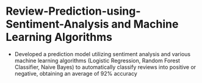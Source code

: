 # Review-Prediction-using-Sentiment-Analysis and Machine Learning Algorithms

- Developed a prediction model utilizing sentiment analysis and various machine learning algorithms (Logistic Regression, Random Forest Classifier, Naive Bayes) to automatically classify reviews into positive or negative, obtaining an average of 92% accuracy
